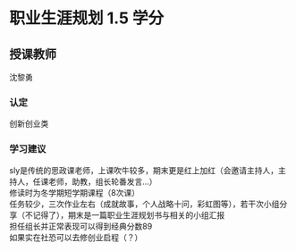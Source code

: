 # 职业生涯规划 1.5 学分
## 授课教师
沈黎勇

### 认定
创新创业类

### 学习建议
sly是传统的思政课老师，上课吹牛较多，期末更是红上加红（会邀请主持人，主持人，任课老师，助教，组长轮番发言...）  
修读时为冬学期短学期课程（8次课）  
任务较少，三次作业左右（成就故事，个人战略十问，彩虹图等），若干次小组分享（不记得了），期末是一篇职业生涯规划书与相关的小组汇报  
担任组长并正常表现可以得到经典分数89  
如果实在社恐可以去修创业启程（？）  
